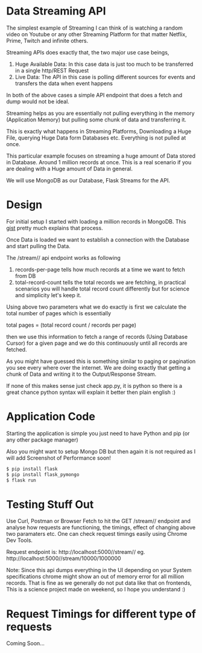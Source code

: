 # Data Streaming API

The simplest example of Streaming I can think of is watching a random video on Youtube or any other Streaming 
Platform for that matter Netflix, Prime, Twitch and infinite others. 

Streaming APIs does exactly that, the two major use case beings,
1. Huge Available Data: In this case data is just too much to be transferred in a single http/REST Request
2. Live Data: The API in this case is polling different sources for events and transfers the data when event happens

In both of the above cases a simple API endpoint that does a fetch and dump would not be ideal. 

Streaming helps as you are essentially not pulling everything in the memory (Application Memory) but pulling some
chunk of data and transferring it. 

This is exactly what happens in Streaming Platforms, Downloading a Huge File, querying Huge Data form Databases etc.
Everything is not pulled at once.

This particular example focuses on streaming  a huge amount of Data stored in Database. 
Around 1 million records at once. This is a real scenario if you are dealing with a Huge amount of Data in general.

We will use MongoDB as our Database, Flask Streams for the API.

# Design

For initial setup I started with loading a million records in MongoDB. This [gist] pretty much explains that process.

Once Data is loaded we want to establish a connection with the Database and start pulling the Data.

The /stream/<records-per-page>/<total-record-count> api endpoint works as following

1. records-per-page tells how much records at a time we want to fetch from DB
2. total-record-count tells the total records we are fetching, in practical scenarios you will handle total record count
   differently but for science and simplicity let's keep it. 
   
Using above two parameters what we do exactly is first we calculate the total number of pages which is essentially

total pages = (total record count / records per page)

then we use this information to fetch a range of records (Using Database Cursor) for a given page and we do this 
continuously until all records are fetched.

As you might have guessed this is something similar to paging or pagination you see every where over the internet.
We are doing exactly that getting a chunk of Data and writing it to the Output/Response Stream.

If none of this makes sense just check app.py, it is python so there is a great chance python syntax will explain it 
better then plain english :)


# Application Code

Starting the application is simple you just need to have Python and pip (or any other package manager)

Also you might want to setup Mongo DB but then again it is not required as I will add Screenshot of Performance soon!

```sh
$ pip install flask
$ pip install flask_pymongo
$ flask run
```

# Testing Stuff Out

Use Curl, Postman or Browser Fetch to hit the GET /stream/<records-per-page>/<total-record-count> endpoint 
and analyse how requests are functioning, the timings, effect of changing above two paramaters etc. One can
check request timings easily using Chrome Dev Tools.

Request endpoint is: http://localhost:5000//stream/<records-per-page>/<total-record-count>
eg. http://localhost:5000//stream/10000/1000000

Note: Since this api dumps everything in the UI depending on your System specifications chrome might show an out of 
      memory error for all million records. That is fine as we generally do not put data like that on frontends, This
      is a science project made on weekend, so I hope you understand :)

# Request Timings for different type of requests

Coming Soon...
 
[gist]: <https://gist.github.com/RajatSvN/d9ecb196dcf0207e3a400c01b65e8bb1>

